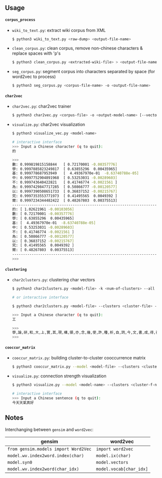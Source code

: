 ## Usage

#### `corpus_process`

- `wiki_to_text.py`: extract wiki corpus from XML
    ```bash
    $ python3 wiki_to_text.py <raw-dump> <output-file-name> 
    ```

- `clean_corpus.py`: clean corpus, remove non-chinese characters & replace spaces with 'p's 
    ```bash
    $ python3 clean_corpus.py <extracted-wiki-file> > <output-file-name> 
    ```

- `seg_corpus.py`: segment corpus into characters separated by space (for word2vec to process) 
    ```bash
    $ python3 seg_corpus.py <corpus-file-name> -o <output-file-name> 
    ```

#### `char2vec`   

- `char2vec.py`: char2vec trainer
    ```bash
    $ python3 char2vec.py <corpus-file> -o <output-model-name> [--vectordim <vector-dimension>]
    ```

- `visualize.py`: char2vec visualization
    ```bash
    $ python3 visualize_vec.py <model-name>

    # interactive interface
    >>> Input a Chinese character (q to quit):
    的

    >>>
    數: 0.999819815158844   [ 0.72170001 -0.00357776]
    學: 0.9997885823249817  [ 0.63855296  0.00435965]
    基: 0.999778687953949   [  4.49367970e-01  -8.63740788e-05]
    中: 0.9997752904891968  [ 0.53253031 -0.00289603]
    不: 0.999743640422821   [ 0.41746774 -0.0021561 ]
    為: 0.9997429847717285  [ 0.50866777 -0.00120577]
    以: 0.9997390508651733  [ 0.36837152 -0.00215767]
    究: 0.9997353553771973  [ 0.41495565  0.0049392 ]
    爾: 0.9997234344482422  [ 0.48267803  0.00375513]
    -----------------------------------------------------------------------
    的: [ 1.02621961 -0.00103056]
    數: [ 0.72170001 -0.00357776]
    學: [ 0.63855296  0.00435965]
    基: [  4.49367970e-01  -8.63740788e-05]
    中: [ 0.53253031 -0.00289603]
    不: [ 0.41746774 -0.0021561 ]
    為: [ 0.50866777 -0.00120577]
    以: [ 0.36837152 -0.00215767]
    究: [ 0.41495565  0.0049392 ]
    爾: [ 0.48267803  0.00375513]
    -----------------------------------------------------------------------    
    >>> 
    ```

#### `clustering`

- `char2clusters.py`: clustering char vectors
    ```bash
    $ python3 char2clusters.py <model-file> -k <num-of-clusters> --all >> <output-file-name>

    # or interactive interface

    $ python3 char2clusters.py <model-file> --clusters <cluster-file> -k <num-of-clusters>

    >>> Input a Chinese character (q to quit):
    工

    >>>
    學,論,研,和,大,上,實,其,現,構,領,亦,念,幾,使,許,種,析,自,詞,今,文,書,成,得,德,確,與,加,開,源,斯,系,美,臘,重,曼,通,全,抽,天,致,向,程,工,
    >>>
    ```

#### `cooccur_matrix`

- `cooccur_matrix.py`: building cluster-to-cluster cooccurrence matrix
    ```bash
    $ python3 cooccur_matrix.py --model <model-file> --clusters <cluster-file> --corpus <corpus-file> -o <output-file-name> 
    ``` 

- `visualize.py`: connection strength visualization
    ```bash
    $ python3 visualize.py --model <model-name> --clusters <cluster-f-name> --comatrix <cooccur-matrix-f-name>

    # interactive interface
    >>> Input a Chinese sentence (q to quit):
    今天天氣真好
    ```

## Notes

Interchanging between `gensim` and `word2vec`:

|gensim|word2vec|
|-|-|
|`from gensim.models import Word2Vec`|`import word2vec`|
|`model.wv.index2word.index(char)`|`model.ix(char)`|
|`model.syn0`|`model.vectors`|
|`model.wv.index2word(char_idx)`|`model.vocab[char_idx]`|
